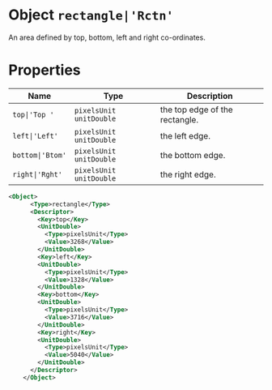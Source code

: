 
# Object `rectangle|'Rctn'`

An area defined by top, bottom, left and right co-ordinates.

# Properties
| Name | Type | Description |
| --- | --- | --- |
| `top\|'Top '` | `pixelsUnit unitDouble` | the top edge of the rectangle.
| `left\|'Left'` | `pixelsUnit unitDouble` | the left edge.
| `bottom\|'Btom'` | `pixelsUnit unitDouble` | the bottom edge.
| `right\|'Rght'` | `pixelsUnit unitDouble` | the right edge.

```xml
<Object>
      <Type>rectangle</Type>
      <Descriptor>
        <Key>top</Key>
        <UnitDouble>
          <Type>pixelsUnit</Type>
          <Value>3268</Value>
        </UnitDouble>
        <Key>left</Key>
        <UnitDouble>
          <Type>pixelsUnit</Type>
          <Value>1328</Value>
        </UnitDouble>
        <Key>bottom</Key>
        <UnitDouble>
          <Type>pixelsUnit</Type>
          <Value>3716</Value>
        </UnitDouble>
        <Key>right</Key>
        <UnitDouble>
          <Type>pixelsUnit</Type>
          <Value>5040</Value>
        </UnitDouble>
      </Descriptor>
    </Object>
```